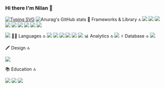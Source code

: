 ### Hi there I'm Nilan 👋
[![Typing SVG](https://readme-typing-svg.demolab.com?font=Fira+Code&pause=1000&width=435&lines=Hi+there+I'm+a+Frontend+Developer;I+'am+good+with+Next+Js+and++React+JS;I'm+passionate+of+building+clean+UI)](https://git.io/typing-svg)
![Anurag's GitHub stats](https://github-readme-stats.vercel.app/api?username=nilonbee&show_icons=true)
🚀 Frameworks & Library 🔝
<img src="https://img.shields.io/badge/Ant%20Design-1890FF?style=for-the-badge&logo=antdesign&logoColor=white" />
<img src="https://img.shields.io/badge/Ant%20Design-1890FF?style=for-the-badge&logo=antdesign&logoColor=white](https://img.shields.io/badge/Babel-F9DC3E?style=for-the-badge&logo=babel&logoColor=white" />
<img src="https://img.shields.io/badge/Bootstrap-563D7C?style=for-the-badge&logo=bootstrap&logoColor=white" />
<img src="https://img.shields.io/badge/Express.js-000000?style=for-the-badge&logo=express&logoColor=white" />
<img src="https://img.shields.io/badge/npm-CB3837?style=for-the-badge&logo=npm&logoColor=white" />
<img src="https://img.shields.io/badge/React-20232A?style=for-the-badge&logo=react&logoColor=61DAFB" />
<img src="https://img.shields.io/badge/React_Router-CA4245?style=for-the-badge&logo=react-router&logoColor=white" />
<img src="https://img.shields.io/badge/Redux-593D88?style=for-the-badge&logo=redux&logoColor=white" />
<img src="https://img.shields.io/badge/redis-CC0000.svg?&style=for-the-badge&logo=redis&logoColor=white" />

<img src="https://img.shields.io/badge/Sass-CC6699?style=for-the-badge&logo=sass&logoColor=white" />
👩‍💻 Languages 🔝
                       
 <img src="https://img.shields.io/badge/JavaScript-323330?style=for-the-badge&logo=javascript&logoColor=F7DF1E" />
 <img src="https://img.shields.io/badge/json-5E5C5C?style=for-the-badge&logo=json&logoColor=white" />
 <img src="https://img.shields.io/badge/TypeScript-007ACC?style=for-the-badge&logo=typescript&logoColor=white" />
 <img src="https://img.shields.io/badge/PHP-777BB4?style=for-the-badge&logo=php&logoColor=white" />
 <img src="https://img.shields.io/badge/HTML5-E34F26?style=for-the-badge&logo=html5&logoColor=white" />                                                               
 <img src="https://img.shields.io/badge/Dart-0175C2?style=for-the-badge&logo=dart&logoColor=white" />                                                                                                             
📊 Analytics 🔝
                                                                                                  
 <img src="https://img.shields.io/badge/Google%20Analytics-E37400?style=for-the-badge&logo=google%20analytics&logoColor=white" />                                                                              
⚡ Database 🔝
                                                                                                                              
<img src="https://img.shields.io/badge/MongoDB-4EA94B?style=for-the-badge&logo=mongodb&logoColor=white" />

🖍 Design 🔝
                                                                                                       
<img src="https://img.shields.io/badge/Figma-F24E1E?style=for-the-badge&logo=figma&logoColor=white" />
                                                                                                   
📚 Education 🔝
                                                                                                   
<img src="https://img.shields.io/badge/Udemy-EC5252?style=for-the-badge&logo=Udemy&logoColor=white" />
<img src="https://img.shields.io/badge/MDN_Web_Docs-black?style=for-the-badge&logo=mdnwebdocs&logoColor=white" />
<img src="https://img.shields.io/badge/Slideshare-0077B5?style=for-the-badge&logo=slideshare&logoColor=white" />



